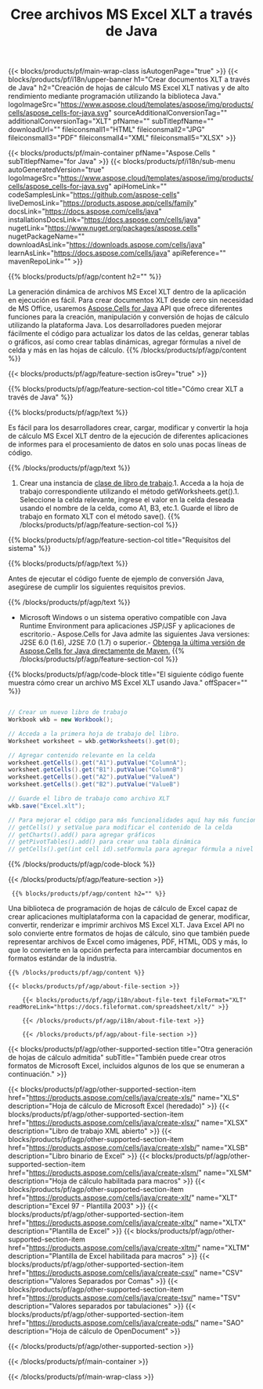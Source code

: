﻿---
title: Cree archivos MS Excel XLT a través de Java 
url: /es/java/create-xlt/ 
description: Java Código de muestra para generar documentos XLT. Utilice este código para crear archivos MS Excel XLT dentro de una aplicación web o de escritorio basada en Java.
---
{{< blocks/products/pf/main-wrap-class isAutogenPage="true" >}}
{{< blocks/products/pf/i18n/upper-banner h1="Crear documentos XLT a través de Java" h2="Creación de hojas de cálculo MS Excel XLT nativas y de alto rendimiento mediante programación utilizando la biblioteca Java." logoImageSrc="https://www.aspose.cloud/templates/aspose/img/products/cells/aspose_cells-for-java.svg" sourceAdditionalConversionTag="" additionalConversionTag="XLT" pfName="" subTitlepfName="" downloadUrl="" fileiconsmall1="HTML" fileiconsmall2="JPG" fileiconsmall3="PDF" fileiconsmall4="XML" fileiconsmall5="XLSX" >}}

{{< blocks/products/pf/main-container pfName="Aspose.Cells " subTitlepfName="for Java" >}}
{{< blocks/products/pf/i18n/sub-menu autoGeneratedVersion="true" logoImageSrc="https://www.aspose.cloud/templates/aspose/img/products/cells/aspose_cells-for-java.svg" apiHomeLink="" codeSamplesLink="https://github.com/aspose-cells" liveDemosLink="https://products.aspose.app/cells/family" docsLink="https://docs.aspose.com/cells/java" installationsDocsLink="https://docs.aspose.com/cells/java" nugetLink="https://www.nuget.org/packages/aspose.cells" nugetPackageName="" downloadAsLink="https://downloads.aspose.com/cells/java" learnAsLink="https://docs.aspose.com/cells/java" apiReference="" mavenRepoLink="" >}}

{{% blocks/products/pf/agp/content h2="" %}}

 La generación dinámica de archivos MS Excel XLT dentro de la aplicación en ejecución es fácil. Para crear documentos XLT desde cero sin necesidad de MS Office, usaremos
 [Aspose.Cells for Java](https://products.aspose.com/cells/java) 
 API que ofrece diferentes funciones para la creación, manipulación y conversión de hojas de cálculo utilizando la plataforma Java. Los desarrolladores pueden mejorar fácilmente el código para actualizar los datos de las celdas, generar tablas o gráficos, así como crear tablas dinámicas, agregar fórmulas a nivel de celda y más en las hojas de cálculo.
{{% /blocks/products/pf/agp/content %}}

{{< blocks/products/pf/agp/feature-section isGrey="true" >}}

{{% blocks/products/pf/agp/feature-section-col title="Cómo crear XLT a través de Java" %}}

{{% blocks/products/pf/agp/text %}}

 Es fácil para los desarrolladores crear, cargar, modificar y convertir la hoja de cálculo MS Excel XLT dentro de la ejecución de diferentes aplicaciones de informes para el procesamiento de datos en solo unas pocas líneas de código.

{{% /blocks/products/pf/agp/text %}}

1. Crear una instancia de [clase de libro de trabajo](https://apireference.aspose.com/cells/java/com.aspose.cells/Workbook).1. Acceda a la hoja de trabajo correspondiente utilizando el método getWorksheets.get().1. Seleccione la celda relevante, ingrese el valor en la celda deseada usando el nombre de la celda, como A1, B3, etc.1. Guarde el libro de trabajo en formato XLT con el método save().
{{% /blocks/products/pf/agp/feature-section-col %}}

{{% blocks/products/pf/agp/feature-section-col title="Requisitos del sistema" %}}

{{% blocks/products/pf/agp/text %}}

Antes de ejecutar el código fuente de ejemplo de conversión Java, asegúrese de cumplir los siguientes requisitos previos.  

{{% /blocks/products/pf/agp/text %}}

- Microsoft Windows o un sistema operativo compatible con Java Runtime Environment para aplicaciones JSP/JSF y aplicaciones de escritorio.- Aspose.Cells for Java admite las siguientes Java versiones: J2SE 6.0 (1.6), J2SE 7.0 (1.7) o superior.- [Obtenga la última versión de Aspose.Cells for Java directamente de Maven.](https://docs.aspose.com/cells/java/installation/) 
{{% /blocks/products/pf/agp/feature-section-col %}}

{{% blocks/products/pf/agp/code-block title="El siguiente código fuente muestra cómo crear un archivo MS Excel XLT usando Java." offSpacer="" %}}

```cs

// Crear un nuevo libro de trabajo
Workbook wkb = new Workbook();

// Acceda a la primera hoja de trabajo del libro.
Worksheet worksheet = wkb.getWorksheets().get(0);

// Agregar contenido relevante en la celda
worksheet.getCells().get("A1").putValue("ColumnA");
worksheet.getCells().get("B1").putValue("ColumnB")
worksheet.getCells().get("A2").putValue("ValueA")
worksheet.getCells().get("B2").putValue("ValueB")

// Guarde el libro de trabajo como archivo XLT
wkb.save("Excel.xlt"); 

// Para mejorar el código para más funcionalidades aquí hay más funciones
// getCells() y setValue para modificar el contenido de la celda
// getCharts().add() para agregar gráficos
// getPivotTables().add() para crear una tabla dinámica
// getCells().get(int cell id).setFormula para agregar fórmula a nivel de celda


```

{{% /blocks/products/pf/agp/code-block %}}

{{< /blocks/products/pf/agp/feature-section >}}

<!-- aboutfile Starts -->

     
     {{% blocks/products/pf/agp/content h2="" %}}

 Una biblioteca de programación de hojas de cálculo de Excel capaz de crear aplicaciones multiplataforma con la capacidad de generar, modificar, convertir, renderizar e imprimir archivos MS Excel XLT. Java Excel API no solo convierte entre formatos de hojas de cálculo, sino que también puede representar archivos de Excel como imágenes, PDF, HTML, ODS y más, lo que lo convierte en la opción perfecta para intercambiar documentos en formatos estándar de la industria.



    {{% /blocks/products/pf/agp/content %}}

    {{< blocks/products/pf/agp/about-file-section >}}

        {{< blocks/products/pf/agp/i18n/about-file-text fileFormat="XLT" readMoreLink="https://docs.fileformat.com/spreadsheet/xlt/" >}}

        {{< /blocks/products/pf/agp/i18n/about-file-text >}}

        {{< /blocks/products/pf/agp/about-file-section >}}

          

<!-- aboutfile Ends -->

{{< blocks/products/pf/agp/other-supported-section title="Otra generación de hojas de cálculo admitida" subTitle="También puede crear otros formatos de Microsoft Excel, incluidos algunos de los que se enumeran a continuación." >}}

{{< blocks/products/pf/agp/other-supported-section-item href="https://products.aspose.com/cells/java/create-xls/" name="XLS" description="Hoja de cálculo de Microsoft Excel (heredado)" >}} 
{{< blocks/products/pf/agp/other-supported-section-item href="https://products.aspose.com/cells/java/create-xlsx/" name="XLSX" description="Libro de trabajo XML abierto" >}} 
{{< blocks/products/pf/agp/other-supported-section-item href="https://products.aspose.com/cells/java/create-xlsb/" name="XLSB" description="Libro binario de Excel" >}} 
{{< blocks/products/pf/agp/other-supported-section-item href="https://products.aspose.com/cells/java/create-xlsm/" name="XLSM" description="Hoja de cálculo habilitada para macros" >}} 
{{< blocks/products/pf/agp/other-supported-section-item href="https://products.aspose.com/cells/java/create-xlt/" name="XLT" description="Excel 97 - Plantilla 2003" >}} 
{{< blocks/products/pf/agp/other-supported-section-item href="https://products.aspose.com/cells/java/create-xltx/" name="XLTX" description="Plantilla de Excel" >}} 
{{< blocks/products/pf/agp/other-supported-section-item href="https://products.aspose.com/cells/java/create-xltm/" name="XLTM" description="Plantilla de Excel habilitada para macros" >}} 
{{< blocks/products/pf/agp/other-supported-section-item href="https://products.aspose.com/cells/java/create-csv/" name="CSV" description="Valores Separados por Comas" >}} 
{{< blocks/products/pf/agp/other-supported-section-item href="https://products.aspose.com/cells/java/create-tsv/" name="TSV" description="Valores separados por tabulaciones" >}} 
{{< blocks/products/pf/agp/other-supported-section-item href="https://products.aspose.com/cells/java/create-ods/" name="SAO" description="Hoja de cálculo de OpenDocument" >}} 

{{< /blocks/products/pf/agp/other-supported-section >}}

{{< /blocks/products/pf/main-container >}}
    
{{< /blocks/products/pf/main-wrap-class >}}
